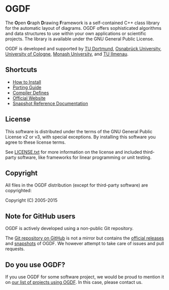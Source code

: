 # OGDF

The **O**pen **G**raph **D**rawing **F**ramework is a self-contained C++ class library for the automatic layout of diagrams. OGDF offers sophisticated algorithms and data structures to use within your own applications or scientific projects. The library is available under the GNU General Public License.

OGDF is developed and supported by [TU Dortmund](http://ls11-www.cs.uni-dortmund.de/), [Osnabrück University](http://www.inf.uni-osnabrueck.de/theoinf), [University of Cologne](http://www.informatik.uni-koeln.de/ls_juenger/), [Monash University](http://www.infotech.monash.edu.au/about/schools/caulfield/), and [TU Ilmenau](http://www.tu-ilmenau.de/dma/).

## Shortcuts

* [How to Install](doc/build.md)
* [Porting Guide](doc/porting.md)
* [Compiler Defines](doc/defines.md)
* [Official Website](http://ogdf.net/)
* [Snapshot Reference Documentation](http://www.ogdf.net/doc-ogdf-dev/)

## License

This software is distributed under the terms of the GNU
General Public License v2 or v3, with special exceptions.
By installing this software you agree to these license terms.

See [LICENSE.txt](LICENSE.txt) for more information on the license and
included third-party software, like frameworks for
linear programming or unit testing.

## Copyright

All files in the OGDF distribution (except for third-party
software) are copyrighted:

Copyright (C) 2005-2015

## Note for GitHub users

OGDF is actively developed using a non-public Git repository.

The [Git repository on GitHub](https://github.com/ogdf/ogdf) is not a
mirror but contains the [official releases](http://ogdf.net/doku.php/tech:download)
and [snapshots](http://ogdf.net/doku.php/tech:download#download_snapshots)
of OGDF.
We however attempt to take care of issues and pull requests.

## Do you use OGDF?

If you use OGDF for some software project, we would be proud to mention it on
[our list of projects using OGDF](http://ogdf.net/doku.php/project:external).
In this case, please contact us.
